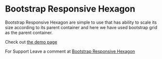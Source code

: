 Bootstrap Responsive Hexagon
====================

Bootstrap Responsive Hexagon are simple to use that has ability to scale its size according to its parent container and here we have used bootstrap grid as the parent container. 

Check out [the demo page](http://shariarbd.com/demo/bootstrap-responsive-hexagon/) 

For Support Leave a comment at [Bootstrap Responsive Hexagon](http://shariarbd.com/2014/11/css-hexagon-buttons/) 
 